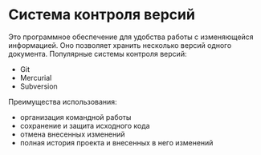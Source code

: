 # Система контроля версий

Это программное обеспечение для удобства работы с изменяющейся информацией. Оно позволяет хранить несколько версий одного документа.
Популярные системы контроля версий:
- Git
- Mercurial
- Subversion

Преимущества использования:
- организация командной работы
- сохранение и защита исходного кода
- отмена внесенных изменений
- полная история проекта и внесенных в него изменений
